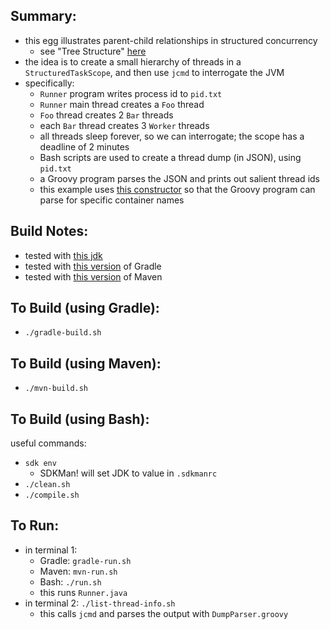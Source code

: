 
Summary:
---------

* this egg illustrates parent-child relationships in structured concurrency 
    - see "Tree Structure" [here](https://download.java.net/java/early_access/loom/docs/api/jdk.incubator.concurrent/jdk/incubator/concurrent/StructuredTaskScope.html)
* the idea is to create a small hierarchy of threads in a `StructuredTaskScope`, and then use `jcmd` to interrogate the JVM
* specifically:
    - `Runner` program writes process id to `pid.txt`
    - `Runner` main thread creates a `Foo` thread
    - `Foo` thread creates 2 `Bar` threads
    - each `Bar` thread creates 3 `Worker` threads 
    - all threads sleep forever, so we can interrogate; the scope has a deadline of 2 minutes 
    - Bash scripts are used to create a thread dump (in JSON), using `pid.txt`
    - a Groovy program parses the JSON and prints out salient thread ids
    - this example uses [this constructor](https://docs.oracle.com/en/java/javase/19/docs/api/jdk.incubator.concurrent/jdk/incubator/concurrent/StructuredTaskScope.html#%3Cinit%3E(java.lang.String,java.util.concurrent.ThreadFactory)) so that the Groovy program can parse for specific container names

Build Notes:
------------

* tested with [this jdk](../JDK.version.md)
* tested with [this version](../Gradle.version.md) of Gradle 
* tested with [this version](../Maven.version.md) of Maven 

To Build (using Gradle):
---------------------

* `./gradle-build.sh`

To Build (using Maven):
---------------------

* `./mvn-build.sh`

To Build (using Bash):
----------------------

useful commands:

* `sdk env`
    - SDKMan! will set JDK to value in `.sdkmanrc`
* `./clean.sh`
* `./compile.sh`

To Run:
---------
* in terminal 1: 
    - Gradle: `gradle-run.sh`
    - Maven: `mvn-run.sh`
    - Bash: `./run.sh`
    - this runs `Runner.java`
* in terminal 2: `./list-thread-info.sh`
    - this calls `jcmd` and parses the output with `DumpParser.groovy`
